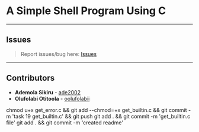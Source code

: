 # A Simple Shell Program Using C

---

## Issues

> Report issues/bug here: [Issues](https://github.com/oolufolabii/simple_shell/issues)

---

## Contributors

+ **Ademola Sikiru** - [ade2002](https://github.com/Ade2002/)
+ **Olufolabi Otitoola** - [oolufolabii](github.com/oolufolabii/)


chmod u+x get_error.c && git add --chmod=+x get_builtin.c && git commit -m 'task 19 get_builtin.c' && git push
git add .  && git commit -m 'get_builtin.c file'
git add . && git commit -m 'created readme'
